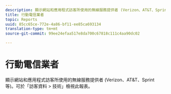 ```yaml
---
description: 顯示網站和應用程式訪客所使用的無線服務提供者 (Verizon、AT&T、Sprint 等)。可於「訪客資料 > 技術」檢視此報表。
title: 行動電信業者
topic: Reports
uuid: 85cc65ce-772e-4a86-bf11-ee85ca693134
translation-type: tm+mt
source-git-commit: 99ee24efaa517e8da700c67818c111c4aa90dc02

---
```



# 行動電信業者

顯示網站和應用程式訪客所使用的無線服務提供者 (Verizon、AT&amp;T、Sprint 等)。可於「訪客資料 > 技術」檢視此報表。

